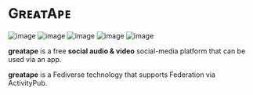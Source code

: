 # GʀᴇᴀᴛAᴘᴇ

![image](https://img.shields.io/badge/Go-00A7D0?style=for-the-badge&logo=go&logoColor=white) ![image](https://img.shields.io/badge/ActivityPub-DD307D?style=for-the-badge&logoColor=white) ![image](https://img.shields.io/badge/JSON--LD-FF6600?style=for-the-badge&logo=json&logoColor=white) ![image](https://img.shields.io/badge/Sqlite-449A45?style=for-the-badge&logo=sqlite&logoColor=white) ![image](https://img.shields.io/badge/MySQL-32738C?style=for-the-badge&logo=mysql&logoColor=white)

**greatape** is a free **social audio & video** social-media platform that can be used via an app.

**greatape** is a Fediverse technology that supports Federation via ActivityPub.
